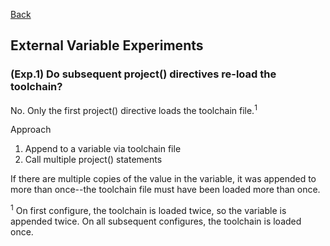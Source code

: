 [Back](/)

## External Variable Experiments

### (Exp.1) Do subsequent project() directives re-load the toolchain?
No. Only the first project() directive loads the toolchain file.<sup>1</sup>

Approach
1. Append to a variable via toolchain file
2. Call multiple project() statements

If there are multiple copies of the value in the variable, it was appended to more than once--the toolchain
file must have been loaded more than once.

<sup>1</sup> On first configure, the toolchain is loaded twice, so the variable is appended twice. On all
subsequent configures, the toolchain is loaded once.
